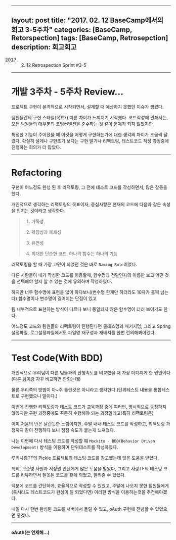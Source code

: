 
---
layout: post
title:  "2017. 02. 12 BaseCamp에서의 회고 3-5주차"
categories: [BaseCamp, Retorspection]
tags: [BaseCamp, Retrosepction]
description: 회고회고
---

2017. 02. 12 Retrospection Sprint #3-5

---

# 개발 3주차 - 5주차 Review...

프로젝트 구현이 본격적으로 시작되면서, 설계할 때 예상하지 못했던 이슈가 생겼다.

팀원들간의 구현 스타일(목표?) 따른 차이가 느껴지기 시작했다. 코드작성에 관해서는, 모든 팀원들의 대부분의 코딩컨벤션을 준수하는 것 같아 문제가 되지 않았지만

특정한 기능이 주어졌을 때 이것을 어떻게 구현하는가에 대한 생각의 차이가 조금씩 달랐다. 확실히 설계나 구현초기 보다는 구현 말기나 리팩토링, 테스트코드 작성 과정중에 진행하는 회의가 더 많았다.

---

# Refactoring

구현이 어느정도 완성 된 후 리팩토링, 그 전에 테스트 코드를 작성하면서, 많은 갈등을 했다.

개인적으로 생각하는 리팩토링의 목표이자, 중심사항은 현재의 코드에 다음과 같은 속성을 입히는 것이라고 생각한다.


> 1. 가독성
> 
> 2. 확장성과 폐쇄성
> 
> 3. 유연성
> 
> 4. 최대한 단순한 코드, 하나의 함수는 하나의 기능

리팩토링을 할 때 가장 고민이 되었던 것은 바로 `Naming Rule`이었다.

다른 사람들이 내가 작성한 코드를 이용할때, 함수명과 전달인자의 이름만 보고 어떤 것을 선택해야 할지 알 수 있는 것에 유의하며 작성하였다.

하지만 너무 함수명에 표현을 많이 하다보니(변수명 한개만 하더라도 10자가 훌쩍 넘는다) 함수명이나 변수명이 길어지는 단점이 있고

팀 내부적으로 표현하는 방식이 다르다 보니 통일되지 않은 함수명이 더러 보이기도 한다.

어느정도 코드와 팀원들의 리팩토링이 진행된다면 클래스명과 패키지명, 그리고 Spring 설정파일, 로그설정파일에서도 파일명 재구성과 재배치를 한번 건의해봐야겠다.

---

# Test Code(With BDD)

개인적으로 우리팀이 다른 팀들과의 진행속도를 비교했을 때 가장 더뎌지게 한 원인이다(다른 팀이랑 자꾸 비교하면 안되는데)

물론 우리쪽의 방법이 아~주 틀린것은 아니라고 생각한다.(단위테스트 내용을 통합테스트로 구현했으니 말이다.) 

이번에 진행한 리팩토링과 테스트 코드가 교육과정 중에 여러번, 명시적으로 등장하지 않겠지만 구현 과정중에도 꾸준히 수행해야 되는 과정일테고(특히 리팩토링은)

이미 처음의 반은 날린듯한 느낌이지만, 주말 내내 테스트 코드를 작성하고, 리팩토링 과정까지 같이 진행하다 보니 점점 속도가 붙는게 느껴졌다.


나는 이번에 다시 테스팅 코드를 작성할 떄 `Mockito - BDD(Behavior Driven Development)` 방식을 이용하여 단위테스트를 작성하였다.

루키사랑TF의 Pickle 프로젝트의 테스팅 코드를 참고했는데 많은 도움을 받았다.

특히, 오준영 사원과 서정원 인턴에게 많은 도움을 받았다, 그리고 사랑TF의 테스팅 코드를 리뷰하면서 잘못된 코드를 찾게 되었고, 알려줄 수 있었다.

덕분에 코드를 간단하게, 효율적으로 작성할 수 있었고, 주말에 나오지 못한 팀원들에게 (혹시라도 테스트코드가 완성이 덜 되었다면) 이러한 방식을 이용하는것을 추천해야겠다.

내일 다시 한번 완성된 코드를 서버에서 돌릴 수 있고, oAuth 구현에 전념할 수 있었으면 좋겠다.

---

#### oAuth(는 언제해...)
